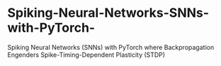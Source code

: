 # Spiking-Neural-Networks-SNNs-with-PyTorch-
Spiking Neural Networks (SNNs) with PyTorch where Backpropagation Engenders Spike-Timing-Dependent Plasticity (STDP)

